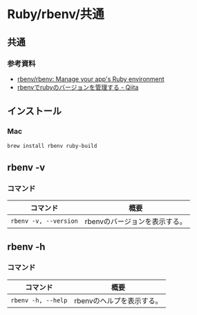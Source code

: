 # Ruby/rbenv/共通

## 共通

### 参考資料

- [rbenv/rbenv: Manage your app's Ruby environment](https://github.com/rbenv/rbenv)
- [rbenvでrubyのバージョンを管理する - Qiita](https://qiita.com/hujuu/items/3d600f2b2384c145ad12)

## インストール

### Mac

```bash
brew install rbenv ruby-build
```

## rbenv -v

### コマンド

| コマンド              | 概要                          |
| --------------------- | ----------------------------- |
| `rbenv -v, --version` | rbenvのバージョンを表示する。 |

## rbenv -h

### コマンド

| コマンド           | 概要                      |
| ------------------ | ------------------------- |
| `rbenv -h, --help` | rbenvのヘルプを表示する。 |
